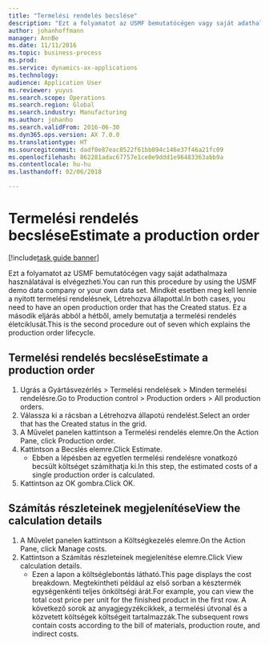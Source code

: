 ```yaml
---
title: "Termelési rendelés becslése"
description: "Ezt a folyamatot az USMF bemutatócégen vagy saját adathalmaza használatával is elvégezheti."
author: johanhoffmann
manager: AnnBe
ms.date: 11/11/2016
ms.topic: business-process
ms.prod: 
ms.service: dynamics-ax-applications
ms.technology: 
audience: Application User
ms.reviewer: yuyus
ms.search.scope: Operations
ms.search.region: Global
ms.search.industry: Manufacturing
ms.author: johanho
ms.search.validFrom: 2016-06-30
ms.dyn365.ops.version: AX 7.0.0
ms.translationtype: HT
ms.sourcegitcommit: dadf0e87eac8522f61bb094c146e37f46a21fc09
ms.openlocfilehash: 862281adac67757e1ce0e9ddd1e96483363abb9a
ms.contentlocale: hu-hu
ms.lasthandoff: 02/06/2018

---
```

# <a name="estimate-a-production-order"></a><span data-ttu-id="e6281-103">Termelési rendelés becslése</span><span class="sxs-lookup"><span data-stu-id="e6281-103">Estimate a production order</span></span>

[!include[task guide banner](../../includes/task-guide-banner.md)]

<span data-ttu-id="e6281-104">Ezt a folyamatot az USMF bemutatócégen vagy saját adathalmaza használatával is elvégezheti.</span><span class="sxs-lookup"><span data-stu-id="e6281-104">You can run this procedure by using the USMF demo data company or your own data set.</span></span> <span data-ttu-id="e6281-105">Mindkét esetben meg kell lennie a nyitott termelési rendelésnek, Létrehozva állapottal.</span><span class="sxs-lookup"><span data-stu-id="e6281-105">In both cases, you need to have an open production order that has the Created status.</span></span> <span data-ttu-id="e6281-106">Ez a második eljárás abból a hétből, amely bemutatja a termelési rendelés életciklusát.</span><span class="sxs-lookup"><span data-stu-id="e6281-106">This is the second procedure out of seven which explains the production order lifecycle.</span></span>


## <a name="estimate-a-production-order"></a><span data-ttu-id="e6281-107">Termelési rendelés becslése</span><span class="sxs-lookup"><span data-stu-id="e6281-107">Estimate a production order</span></span>
1. <span data-ttu-id="e6281-108">Ugrás a Gyártásvezérlés > Termelési rendelések > Minden termelési rendelésre.</span><span class="sxs-lookup"><span data-stu-id="e6281-108">Go to Production control > Production orders > All production orders.</span></span>
2. <span data-ttu-id="e6281-109">Válassza ki a rácsban a Létrehozva állapotú rendelést.</span><span class="sxs-lookup"><span data-stu-id="e6281-109">Select an order that has the Created status in the grid.</span></span>
3. <span data-ttu-id="e6281-110">A Művelet panelen kattintson a Termelési rendelés elemre.</span><span class="sxs-lookup"><span data-stu-id="e6281-110">On the Action Pane, click Production order.</span></span>
4. <span data-ttu-id="e6281-111">Kattintson a Becslés elemre.</span><span class="sxs-lookup"><span data-stu-id="e6281-111">Click Estimate.</span></span>
    * <span data-ttu-id="e6281-112">Ebben a lépésben az egyetlen termelési rendelésre vonatkozó becsült költséget számíthatja ki.</span><span class="sxs-lookup"><span data-stu-id="e6281-112">In this step, the estimated costs of a single production order is calculated.</span></span>   
5. <span data-ttu-id="e6281-113">Kattintson az OK gombra.</span><span class="sxs-lookup"><span data-stu-id="e6281-113">Click OK.</span></span>

## <a name="view-the-calculation-details"></a><span data-ttu-id="e6281-114">Számítás részleteinek megjelenítése</span><span class="sxs-lookup"><span data-stu-id="e6281-114">View the calculation details</span></span>
1. <span data-ttu-id="e6281-115">A Művelet panelen kattintson a Költségkezelés elemre.</span><span class="sxs-lookup"><span data-stu-id="e6281-115">On the Action Pane, click Manage costs.</span></span>
2. <span data-ttu-id="e6281-116">Kattintson a Számítás részleteinek megjelenítése elemre.</span><span class="sxs-lookup"><span data-stu-id="e6281-116">Click View calculation details.</span></span>
    * <span data-ttu-id="e6281-117">Ezen a lapon a költséglebontás látható.</span><span class="sxs-lookup"><span data-stu-id="e6281-117">This page displays the cost breakdown.</span></span> <span data-ttu-id="e6281-118">Megtekintheti például az első sorban a késztermék egységenkénti teljes önköltségi árát.</span><span class="sxs-lookup"><span data-stu-id="e6281-118">For example, you can view the total cost price per unit for the finished product in the first row.</span></span> <span data-ttu-id="e6281-119">A következő sorok az anyagjegyzékcikkek, a termelési útvonal és a közvetett költségek költségeit tartalmazzák.</span><span class="sxs-lookup"><span data-stu-id="e6281-119">The subsequent rows contain costs according to the bill of materials, production route, and indirect costs.</span></span>  

